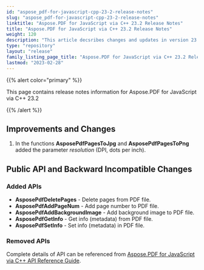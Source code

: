 ```yaml
---
id: "aspose_pdf-for-javascript-cpp-23-2-release-notes"
slug: "aspose_pdf-for-javascript-cpp-23-2-release-notes"
linktitle: "Aspose.PDF for JavaScript via C++ 23.2 Release Notes"
title: "Aspose.PDF for JavaScript via C++ 23.2 Release Notes"
weight: 120
description: "This article decsribes changes and updates in version 23.2 of Aspose.PDF for JavaScript via C++"
type: "repository"
layout: "release"
family_listing_page_title: "Aspose.PDF for JavaScript via C++ 23.2 Release Notes"
lastmod: "2023-02-28"
---
```


{{% alert color="primary" %}}

This page contains release notes information for Aspose.PDF for JavaScript via C++ 23.2

{{% /alert %}}

## Improvements and Changes

1. In the functions **AsposePdfPagesToJpg** and **AsposePdfPagesToPng** added the parameter *resolution* (DPI, dots per inch).

## Public API and Backward Incompatible Changes

### Added APIs

* **AsposePdfDeletePages** - Delete pages from PDF file.
* **AsposePdfAddPageNum** - Add page number to PDF file.
* **AsposePdfAddBackgroundImage** - Add background image to PDF file.
* **AsposePdfGetInfo** - Get info (metadata) from PDF file.
* **AsposePdfSetInfo** - Set info (metadata) in PDF file.

### Removed APIs

Complete details of API can be referenced from [Aspose.PDF for JavaScript via C++ API Reference Guide](https://reference.aspose.com/pdf/javascript-cpp/).